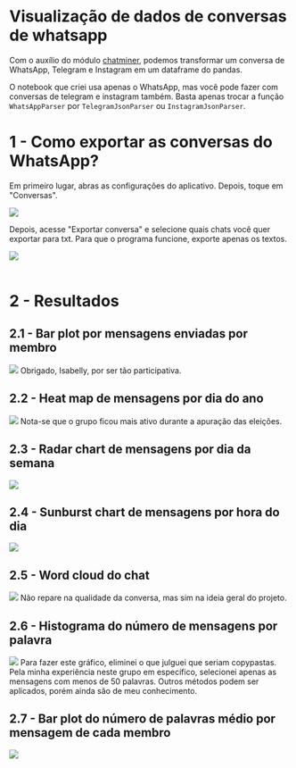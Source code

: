 # Visualização de dados de conversas de whatsapp

Com o auxílio do módulo <a href="https://github.com/joweich/chat-miner">chatminer</a>, podemos transformar um conversa de WhatsApp, Telegram e Instagram em um dataframe do pandas.

O notebook que criei usa apenas o WhatsApp, mas você pode fazer com conversas de telegram e instagram também. Basta apenas trocar a função `WhatsAppParser` por `TelegramJsonParser` ou `InstagramJsonParser`.

# 1 - Como exportar as conversas do WhatsApp?
Em primeiro lugar, abras as configurações do aplicativo. Depois, toque em "Conversas".

<img src="imgs/img1.jpg">

Depois, acesse "Exportar conversa" e selecione quais chats você quer exportar para txt. Para que o programa funcione, exporte apenas os textos.

<img src="imgs/img2.jpg">
<br>
<br>

# 2 - Resultados
## 2.1 - Bar plot por mensagens enviadas por membro
<img src="imgs/barplot.png">
Obrigado, Isabelly, por ser tão participativa.

## 2.2 - Heat map de mensagens por dia do ano
<img src="imgs/heatmap.png">
Nota-se que o grupo ficou mais ativo durante a apuração das eleições.

## 2.3 - Radar chart de mensagens por dia da semana
<img src="imgs/radarchart.png">

## 2.4 - Sunburst chart de mensagens por hora do dia
<img src="imgs/sunburst.png">

## 2.5 - Word cloud do chat
<img src="imgs/wordc.png">
Não repare na qualidade da conversa, mas sim na ideia geral do projeto.

## 2.6 - Histograma do número de mensagens por palavra
<img src="imgs/hist.png">
Para fazer este gráfico, eliminei o que julguei que seriam copypastas. Pela minha experiência neste grupo em específico, selecionei apenas as mensagens com menos de 50 palavras. Outros métodos podem ser aplicados, porém ainda são de meu conhecimento.

## 2.7 - Bar plot do número de palavras médio por mensagem de cada membro
<img src="imgs/media.png">